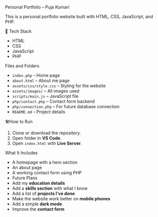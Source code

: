  Personal Portfolio – Puja Kumari

This is a personal portfolio website built with HTML, CSS, JavaScript, and PHP.

 🧰 Tech Stack
- HTML
- CSS
- JavaScript
- PHP

Files and Folders

- `index.php` – Home page
- `about.html` – About me page
- `assets/css/style.css` – Styling for the website
- `assets/images/` – All images used
- `scripts/main.js` – JavaScript file
- `php/contact.php` – Contact form backend
- `php/connection.php` – For future database connection
- `README.md` – Project details

🛠️How to Run
1. Clone or download the repository.
2. Open folder in **VS Code**.
3. Open `index.html` with **Live Server**.

What It Includes
- A homepage with a hero section
- An about page
- A working contact form using PHP
- 
  Future Plans
- Add my **education details**
- Add a **skills section** with what I know
- Add a list of **projects I’ve done**
- Make the website work better on **mobile phones**
- Add a simple **dark mode**
- Improve the **contact form**
